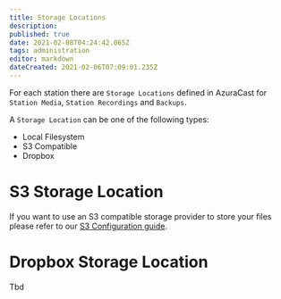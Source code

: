```yaml
---
title: Storage Locations
description: 
published: true
date: 2021-02-08T04:24:42.065Z
tags: administration
editor: markdown
dateCreated: 2021-02-06T07:09:01.235Z
---
```


For each station there are `Storage Locations` defined in AzuraCast for `Station Media`, `Station Recordings` and `Backups`.

A `Storage Location` can be one of the following types:

- Local Filesystem
- S3 Compatible
- Dropbox

# S3 Storage Location

If you want to use an S3 compatible storage provider to store your files please refer to our [S3 Configuration guide](/en/user-guide/storage-locations/s3-configuration).

# Dropbox Storage Location

Tbd